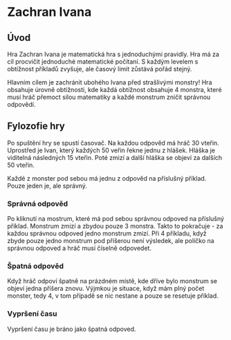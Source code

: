 
# Zachran Ivana

## Úvod

Hra Zachran Ivana je matematická hra s jednoduchými pravidly. Hra má za cíl procvičit jednoduché matematické počítaní. S každým levelem s obtížnost příkladů zvyšuje, ale časový limit zůstává pořád stejný.

Hlavním cílem je zachránit ubohého Ivana před strašlivými monstry! Hra obsahuje úrovně obtížnosti, kde každá obtížnost obsahuje 4 monstra, které musí hráč přemoct silou matematiky a každé monstrum zničit správnou odpovědí.

## Fylozofie hry

Po spuštění hry se spustí časovač. Na každou odpověd má hráč 30 vteřin. Uprostřed je Ivan, který každých 50 veřin řekne jednu z hlášek. Hláška je viditelná následných 15 vteřin. Poté zmizí a další hláška se objeví za dalších 50 vteřin.

Každé z monster pod sebou má jednu z odpověd na příslušný příklad. Pouze jeden je, ale správný. 
### Správná odpověd
Po kliknutí na mostrum, které má pod sebou správnou odpoved na příslušný příklad. Monstrum zmizí a zbydou pouze 3 monstra. Takto to pokračuje - za každou správnou odpoved jedno monstrum zmizí. Při 4 příkladu, když zbyde pouze jedno monstrum pod příšerou není výsledek, ale políčko na správnou odpoved a hráč musí číselně odpovedet.
### Špatná odpověd
Když hráč odpoví špatně na prázdném místě, kde dříve bylo monstrum se objeví jedna příšera znovu. Výjmkou je situace, když mám plný počet monster, tedy 4, v tom případě se nic nestane a pouze se resetuje příklad.
### Vypršení času
Vypršení času je bráno jako špatná odpoved.
